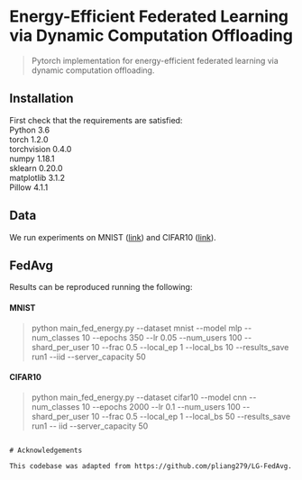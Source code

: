 # Energy-Efficient Federated Learning via Dynamic Computation Offloading

> Pytorch implementation for energy-efficient federated learning via dynamic computation offloading.

## Installation

First check that the requirements are satisfied:</br>
Python 3.6</br>
torch 1.2.0</br>
torchvision 0.4.0</br>
numpy 1.18.1</br>
sklearn 0.20.0</br>
matplotlib 3.1.2</br>
Pillow 4.1.1</br>

## Data

We run experiments on MNIST ([link](http://yann.lecun.com/exdb/mnist/)) and CIFAR10 ([link](https://www.cs.toronto.edu/~kriz/cifar.html)).

## FedAvg

Results can be reproduced running the following:

#### MNIST
> python main_fed_energy.py --dataset mnist --model mlp --num_classes 10 --epochs 350  --lr 0.05 --num_users 100  --shard_per_user 10  --frac 0.5 --local_ep 1 --local_bs 10  --results_save run1 --iid --server_capacity 50

#### CIFAR10 
> python main_fed_energy.py --dataset cifar10 --model cnn --num_classes 10 --epochs 2000 --lr 0.1 --num_users 100 --shard_per_user 10 --frac 0.5 --local_ep 1 --local_bs 50 --results_save run1 -- iid --server_capacity 50

```

# Acknowledgements

This codebase was adapted from https://github.com/pliang279/LG-FedAvg.
